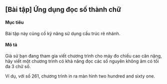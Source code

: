 ## [Bài tập] Ứng dụng đọc số thành chữ
#### Mục tiêu
Bài tập này củng cố kỹ năng sử dụng cấu trúc rẽ nhánh.

#### Mô tả
Giả sử bạn đang tham gia viết chương trình cho máy đo chiều cao cân nặng, hãy viết một chương trình có khả năng đọc các số nguyên không âm có tối đa 3 chữ số.

Ví dụ, với số 261, chương trình in ra màn hình two hundred and sixty one.
